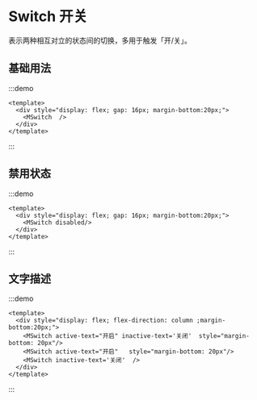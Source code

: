 # Switch 开关
表示两种相互对立的状态间的切换，多用于触发「开/关」。

## 基础用法

:::demo
```vue
<template>
  <div style="display: flex; gap: 16px; margin-bottom:20px;">
    <MSwitch  />
  </div>
</template>
```
:::


## 禁用状态

:::demo
```vue
<template>
  <div style="display: flex; gap: 16px; margin-bottom:20px;">
    <MSwitch disabled/>
  </div>
</template>
```
:::

## 文字描述

:::demo
```vue
<template>
  <div style="display: flex; flex-direction: column ;margin-bottom:20px;">
    <MSwitch active-text="开启" inactive-text='关闭'  style="margin-bottom: 20px"/>
    <MSwitch active-text="开启"   style="margin-bottom: 20px"/>
    <MSwitch inactive-text='关闭'  />
  </div>
</template>
```
:::

